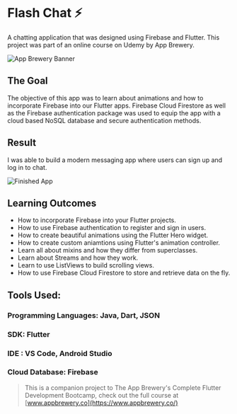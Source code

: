 

# Flash Chat ⚡️
A chatting application that was designed using Firebase and Flutter. This project was part of an online course on Udemy by App Brewery.


![App Brewery Banner](https://github.com/londonappbrewery/Images/blob/master/AppBreweryBanner.png)
## The Goal

The objective of this app was to learn about animations and how to incorporate Firebase into our Flutter apps. Firebase Cloud Firestore as well as the Firebase authentication package was used to equip the app with a cloud based NoSQL database and secure authentication methods.


## Result

I was able to build a modern messaging app where users can sign up and log in to chat.

![Finished App](https://github.com/londonappbrewery/Images/blob/master/flash_chat_flutter_demo.gif)

## Learning Outcomes

- How to incorporate Firebase into your Flutter projects.
- How to use Firebase authentication to register and sign in users.
- How to create beautiful animations using the Flutter Hero widget.
- How to create custom aniamtions using Flutter's animation controller.
- Learn all about mixins and how they differ from superclasses.
- Learn about Streams and how they work.
- Learn to use ListViews to build scrolling views.
- How to use Firebase Cloud Firestore to store and retrieve data on the fly.


## Tools Used:

### Programming Languages: Java, Dart, JSON
### SDK: Flutter
### IDE : VS Code, Android Studio
### Cloud Database: Firebase



>This is a companion project to The App Brewery's Complete Flutter Development Bootcamp, check out the full course at [www.appbrewery.co](https://www.appbrewery.co/)

